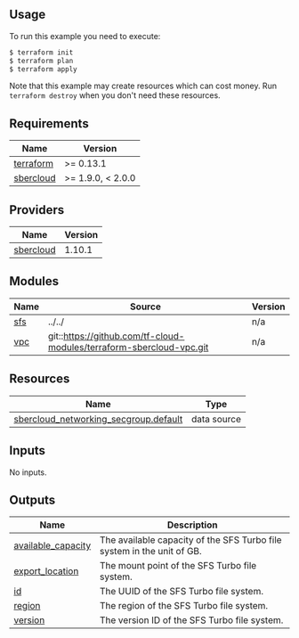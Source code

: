## Usage

To run this example you need to execute:

```bash
$ terraform init
$ terraform plan
$ terraform apply
```

Note that this example may create resources which can cost money. Run `terraform destroy` when you don't need these resources.

<!-- BEGIN_TF_DOCS -->
## Requirements

| Name | Version |
|------|---------|
| <a name="requirement_terraform"></a> [terraform](#requirement\_terraform) | >= 0.13.1 |
| <a name="requirement_sbercloud"></a> [sbercloud](#requirement\_sbercloud) | >= 1.9.0, < 2.0.0 |

## Providers

| Name | Version |
|------|---------|
| <a name="provider_sbercloud"></a> [sbercloud](#provider\_sbercloud) | 1.10.1 |

## Modules

| Name | Source | Version |
|------|--------|---------|
| <a name="module_sfs"></a> [sfs](#module\_sfs) | ../../ | n/a |
| <a name="module_vpc"></a> [vpc](#module\_vpc) | git::https://github.com/tf-cloud-modules/terraform-sbercloud-vpc.git | n/a |

## Resources

| Name | Type |
|------|------|
| [sbercloud_networking_secgroup.default](https://registry.terraform.io/providers/sbercloud-terraform/sbercloud/latest/docs/data-sources/networking_secgroup) | data source |

## Inputs

No inputs.

## Outputs

| Name | Description |
|------|-------------|
| <a name="output_available_capacity"></a> [available\_capacity](#output\_available\_capacity) | The available capacity of the SFS Turbo file system in the unit of GB. |
| <a name="output_export_location"></a> [export\_location](#output\_export\_location) | The mount point of the SFS Turbo file system. |
| <a name="output_id"></a> [id](#output\_id) | The UUID of the SFS Turbo file system. |
| <a name="output_region"></a> [region](#output\_region) | The region of the SFS Turbo file system. |
| <a name="output_version"></a> [version](#output\_version) | The version ID of the SFS Turbo file system. |
<!-- END_TF_DOCS -->